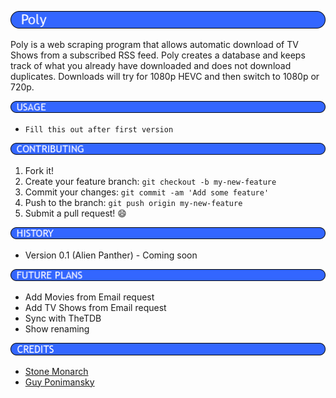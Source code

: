 ![Poly](src/com/voidustries/poly/assets/readme/Title.png)

Poly is a web scraping program that allows automatic download of TV Shows from a
subscribed RSS feed. Poly creates a database and keeps track of what you already
have downloaded and does not download duplicates. Downloads will try for 1080p
HEVC and then switch to 1080p or 720p.

![Usage](src/com/voidustries/poly/assets/readme/Usage.png)

* `Fill this out after first version`

![Contributing](src/com/voidustries/poly/assets/readme/Contributing.png)

1. Fork it!
2. Create your feature branch: `git checkout -b my-new-feature`
3. Commit your changes: `git commit -am 'Add some feature'`
4. Push to the branch: `git push origin my-new-feature`
5. Submit a pull request! :smile:

![History](src/com/voidustries/poly/assets/readme/History.png)

* Version 0.1 (Alien Panther) - Coming soon

![Future Plans](src/com/voidustries/poly/assets/readme/FuturePlans.png)

* Add Movies from Email request
* Add TV Shows from Email request
* Sync with TheTDB
* Show renaming

![Credits](src/com/voidustries/poly/assets/readme/Credits.png)

* [Stone Monarch](https://gitlab.com/StoneMonarch)
* [Guy Ponimansky](https://github.com/gponimansky)

